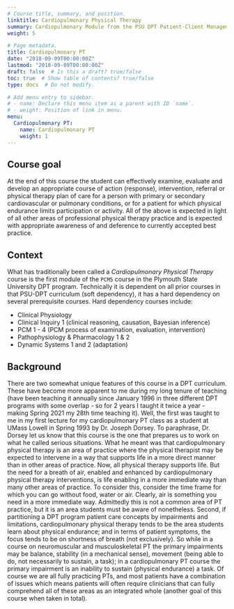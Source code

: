 ```yaml
---
# Course title, summary, and position.
linktitle: Cardiopulmonary Physical Therapy
summary: Cardiopulmonary Module from the PSU DPT Patient-Client Management 5 Course 
weight: 5

# Page metadata.
title: Cardiopulmonary PT
date: "2018-09-09T00:00:00Z"
lastmod: "2018-09-09T00:00:00Z"
draft: false  # Is this a draft? true/false
toc: true  # Show table of contents? true/false
type: docs  # Do not modify.

# Add menu entry to sidebar.
# - name: Declare this menu item as a parent with ID `name`.
# - weight: Position of link in menu.
menu:
  Cardiopulmonary PT:
    name: Cardiopulmonary PT
    weight: 1
---
```


## Course goal

At the end of this course the student can effectively examine, evaluate and develop an appropriate course of action (response), intervention, referral or physical therapy plan of care for a person with primary or secondary cardiovascular or pulmonary conditions, or for a patient for which physical endurance limits participation or activity. All of the above is expected in light of all other areas of professional physical therapy practice and is expected with appropriate awareness of and deference to currently accepted best practice.

## Context

What has traditionally been called a *Cardiopulmonary Physical Therapy* course is the first module of the `PCM5` course in the Plymouth State University DPT program.  Technically it is dependent on all prior courses in that PSU-DPT curriculum (soft dependency), it has a hard dependency on several prerequisite courses. Hard dependency courses include:

* Clinical Physiology
* Clinical Inquiry 1 (clinical reasoning, causation, Bayesian inference)
* PCM 1 - 4 (PCM process of examination, evaluation, intervention)
* Pathophysiology & Pharmacology 1 & 2 
* Dynamic Systems 1 and 2 (adaptation)

## Background

There are two somewhat unique features of this course in a DPT curriculum. These have become more apparent to me during my long tenure of teaching (have been teaching it annually since January 1996 in three different DPT programs with some overlap - so for 2 years I taught it twice a year - making Spring 2021 my 28th time teaching it). Well, the first was taught to me in my first lecture for my cardiopulmonary PT class as a student at UMass Lowell in Spring 1993 by Dr. Joseph Dorsey. To paraphrase, Dr. Dorsey let us know that this course is the one that prepares us to work on what he called serious situations. What he meant was that cardiopulmonary physical therapy is an area of practice where the physical therapist may be expected to intervene in a way that supports life in a more direct manner than in other areas of practice. Now, all physical therapy supports life. But the need for a breath of air, enabled and enhanced by cardiopulmonary physical therapy interventions, is life enabling in a more immediate way than many other areas of practice. To consider this, consider the time frame for which you can go without food, water or air. Clearly, air is something you need in a more immediate way. Admittedly this is not a common area of PT practice, but it is an area students must be aware of nonetheless. Second, if partitioning a DPT program patient care concepts by impairments and limitations, cardiopulmonary physical therapy tends to be the area students learn about physical endurance; and in terms of patient symptoms, the focus tends to be on shortness of breath (not exclusively). So while in a course on neuromuscular and musculoskeletal PT the primary impairments may be balance, stability (in a mechanical sense), movement (being able to do, not necessarily to sustain, a task); in a cardiopulmonary PT course the primary impairment is an inability to sustain (physical endurance) a task. Of course we are all fully practicing PTs, and most patients have a combination of issues which means patients will often require clinicians that can fully comprehend all of these areas as an integrated whole (another goal of this course when taken in total). 
